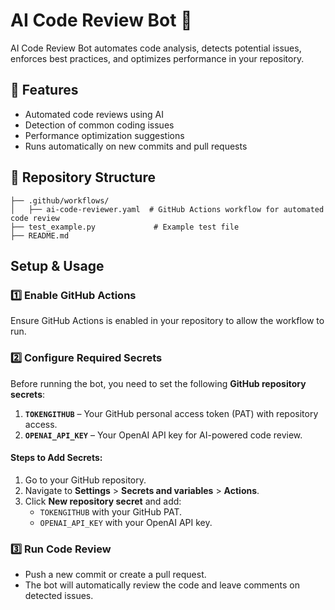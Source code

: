 # AI Code Review Bot 🤖

AI Code Review Bot automates code analysis, detects potential issues, enforces best practices, and optimizes performance in your repository.  

## 📌 Features  
- Automated code reviews using AI  
- Detection of common coding issues  
- Performance optimization suggestions  
- Runs automatically on new commits and pull requests  

## 📂 Repository Structure  
```
├── .github/workflows/
│   ├── ai-code-reviewer.yaml  # GitHub Actions workflow for automated code review
├── test_example.py             # Example test file
├── README.md                   
```

## Setup & Usage  

### 1️⃣ Enable GitHub Actions  
Ensure GitHub Actions is enabled in your repository to allow the workflow to run.  

### 2️⃣ Configure Required Secrets  
Before running the bot, you need to set the following **GitHub repository secrets**:  

1. **`TOKENGITHUB`** – Your GitHub personal access token (PAT) with repository access.  
2. **`OPENAI_API_KEY`** – Your OpenAI API key for AI-powered code review.  

#### Steps to Add Secrets:  
1. Go to your GitHub repository.  
2. Navigate to **Settings** > **Secrets and variables** > **Actions**.  
3. Click **New repository secret** and add:  
   - `TOKENGITHUB` with your GitHub PAT.  
   - `OPENAI_API_KEY` with your OpenAI API key.  

### 3️⃣ Run Code Review  
- Push a new commit or create a pull request.  
- The bot will automatically review the code and leave comments on detected issues.  
